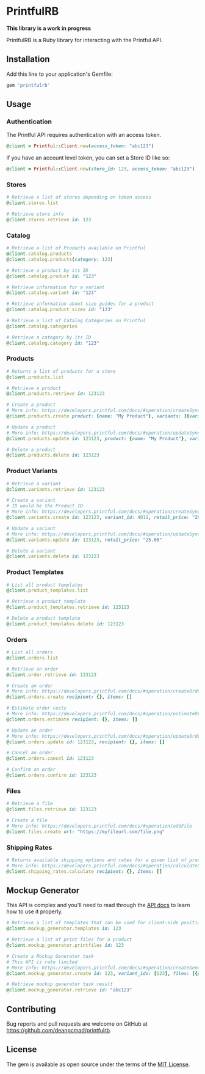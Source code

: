 # PrintfulRB

**This library is a work in progress**

PrintfulRB is a Ruby library for interacting with the Printful API.

## Installation

Add this line to your application's Gemfile:

```ruby
gem 'printfulrb'
```

## Usage

### Authentication

The Printful API requires authentication with an access token.

```ruby
@client = Printful::Client.new(access_token: "abc123")
```

If you have an account level token, you can set a Store ID like so:

```ruby
@client = Printful::Client.new(store_id: 123, access_token: "abc123")
```

### Stores

```ruby
# Retrieve a list of stores depending on token access
@client.stores.list

# Retrieve store info
@client.stores.retrieve id: 123
```

### Catalog

```ruby
# Retrieve a list of Products available on Printful
@client.catalog.products
@client.catalog.products(category: 123)

# Retrieve a product by its ID
@client.catalog.product id: "123"

# Retrieve information for a variant
@client.catalog.variant id: "123"

# Retrieve information about size guides for a product
@client.catalog.product_sizes id: "123"

# Retrieve a list of Catalog Categories on Printful
@client.catalog.categories

# Retrieve a category by its ID
@client.catalog.category id: "123"
```

### Products

```ruby
# Returns a list of products for a store
@client.products.list

# Retrieve a product
@client.products.retrieve id: 123123

# Create a product
# More info: https://developers.printful.com/docs/#operation/createSyncProduct
@client.products.create product: {name: "My Product"}, variants: [{variant_id: 4011, retail_price: "20.00", files: [{url: "http://myfileurl.com/file.png"}]}]

# Update a product
# More info: https://developers.printful.com/docs/#operation/updateSyncProduct
@client.products.update id: 123123, product: {name: "My Product"}, variants: [{variant_id: 4011, retail_price: "20.00", files: [{url: "http://myfileurl.com/file.png"}]}]

# Delete a product
@client.products.delete id: 123123
```

### Product Variants

```ruby
# Retrieve a variant
@client.variants.retrieve id: 123123

# Create a variant
# ID would be the Product ID
# More info: https://developers.printful.com/docs/#operation/createSyncVariant
@client.variants.create id: 123123, variant_id: 4011, retail_price: "20.00", files: [{url: "http://myfileurl.com/file.png"}]

# Update a variant
# More info: https://developers.printful.com/docs/#operation/updateSyncVariant
@client.variants.update id: 123123, retail_price: "25.00"

# Delete a variant
@client.variants.delete id: 123123
```

### Product Templates

```ruby
# List all product templates
@client.product_templates.list

# Retrieve a product template
@client.product_templates.retrieve id: 123123

# Delete a product template
@client.product_templates.delete id: 123123
```

### Orders

```ruby
# List all orders
@client.orders.list

# Retrieve an order
@client.order.retrieve id: 123123

# Create an order
# More info: https://developers.printful.com/docs/#operation/createOrder
@client.orders.create recipient: {}, items: []

# Estimate order costs
# More info: https://developers.printful.com/docs/#operation/estimateOrderCosts
@client.orders.estimate recipient: {}, items: []

# Update an order
# More info: https://developers.printful.com/docs/#operation/updateOrderById
@client.orders.update id: 123123, recipient: {}, items: []

# Cancel an order
@client.orders.cancel id: 123123

# Confirm an order
@client.orders.confirm id: 123123
```

### Files

```ruby
# Retrieve a file
@client.files.retrieve id: 123123

# Create a file
# More info: https://developers.printful.com/docs/#operation/addFile
@client.files.create url: "https://myfileurl.com/file.png"
```

### Shipping Rates

```ruby
# Returns available shipping options and rates for a given list of products
# More info: https://developers.printful.com/docs/#operation/calculateShippingRates
@client.shipping_rates.calculate recipient: {}, items: []
```

## Mockup Generator

This API is complex and you'll need to read through the [API docs](https://developers.printful.com/docs/#tag/Mockup-Generator-API)
to learn how to use it properly.

```ruby
# Retrieve a list of templates that can be used for client-side positioning
@client.mockup_generator.templates id: 123

# Retrieve a list of print files for a product
@client.mockup_generator.printfiles id: 123

# Create a Mockup Generator task
# This API is rate limited
# More info: https://developers.printful.com/docs/#operation/createGeneratorTask
@client.mockup_generator.create id: 123, variant_ids: [123], files: [{placement: "front", url: "https://host.com/file.png", position: {}}]

# Retrieve mockup generator task result
@client.mockup_generator.retrieve id: "abc123"
```

## Contributing

Bug reports and pull requests are welcome on GitHub at https://github.com/deanpcmad/printfulrb.

## License

The gem is available as open source under the terms of the [MIT License](https://opensource.org/licenses/MIT).
